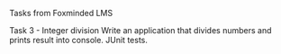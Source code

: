 Tasks from Foxminded LMS


Task 3 - Integer division
Write an application that divides numbers and prints result into console. 
JUnit tests.